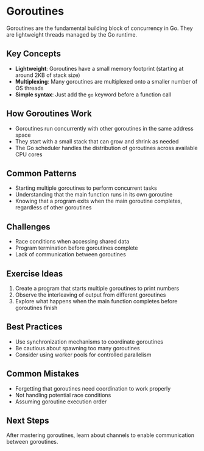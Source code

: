 # Goroutines

Goroutines are the fundamental building block of concurrency in Go. They are lightweight threads managed by the Go runtime.

## Key Concepts

- **Lightweight**: Goroutines have a small memory footprint (starting at around 2KB of stack size)
- **Multiplexing**: Many goroutines are multiplexed onto a smaller number of OS threads
- **Simple syntax**: Just add the `go` keyword before a function call

## How Goroutines Work

- Goroutines run concurrently with other goroutines in the same address space
- They start with a small stack that can grow and shrink as needed
- The Go scheduler handles the distribution of goroutines across available CPU cores

## Common Patterns

- Starting multiple goroutines to perform concurrent tasks
- Understanding that the main function runs in its own goroutine
- Knowing that a program exits when the main goroutine completes, regardless of other goroutines

## Challenges

- Race conditions when accessing shared data
- Program termination before goroutines complete
- Lack of communication between goroutines

## Exercise Ideas

1. Create a program that starts multiple goroutines to print numbers
2. Observe the interleaving of output from different goroutines
3. Explore what happens when the main function completes before goroutines finish

## Best Practices

- Use synchronization mechanisms to coordinate goroutines
- Be cautious about spawning too many goroutines
- Consider using worker pools for controlled parallelism

## Common Mistakes

- Forgetting that goroutines need coordination to work properly
- Not handling potential race conditions
- Assuming goroutine execution order

## Next Steps

After mastering goroutines, learn about channels to enable communication between goroutines. 